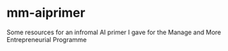 # mm-aiprimer
Some resources for an infromal AI primer I gave for the Manage and More Entrepreneurial Programme
